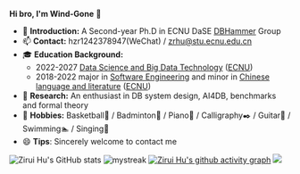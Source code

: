 

**Hi bro, I'm Wind-Gone** 👋

- 🌱 **Introduction:** A Second-year Ph.D in ECNU DaSE [DBHammer](https://dbhammer.github.io/) Group
- 📫 **Contact:** hzr1242378947(WeChat) / zrhu@stu.ecnu.edu.cn
- 🎓 **Education Background:**
  - 2022-2027 [Data Science and Big Data Technology](http://dase.ecnu.edu.cn/) ([ECNU](https://www.ecnu.edu.cn/))
  - 2018-2022 major in [Software Engineering](http://www.sei.ecnu.edu.cn/) and minor in [Chinese language and literature](https://zhwx.ecnu.edu.cn/) ([ECNU](https://www.ecnu.edu.cn/))
- 🏫 **Research:** An enthusiast in DB system design, AI4DB, benchmarks and formal theory
- 🐣 **Hobbies:** Basketball🏀 / Badminton🏸 / Piano🎹 / Calligraphy✒️ / Guitar🎸 / Swimming🏊 / Singing🎤
- 😄 **Tips**: Sincerely welcome to contact me  

![Zirui Hu's GitHub stats](https://github-readme-stats.vercel.app/api?username=Wind-Gone&show_icons=true&theme=tokyonight)
<img src="https://github-readme-streak-stats.herokuapp.com/?user=Wind-Gone&theme=tokyonight" alt="mystreak"/>
[![Zirui Hu's github activity graph](https://github-readme-activity-graph.vercel.app/graph?username=Wind-Gone&theme=flat-square)](https://github.com/Wind-Gone/github-readme-activity-graph)
![](https://komarev.com/ghpvc/?username=your-github-Wind-Gone&style=flat-square)
<!--
**Wind-Gone/Wind-Gone** is a ✨ _special_ ✨ repository because its `README.md` (this file) appears on your GitHub profile.

Here are some ideas to get you started:

- 🔭 I’m currently working on ...
- 🌱 I’m currently learning ...
- 👯 I’m looking to collaborate on ...
- 🤔 I’m looking for help with ...
- 💬 Ask me about ...
- 📫 How to reach me: ...
- 😄 Pronouns: ...
- ⚡ Fun fact: ...
-->
